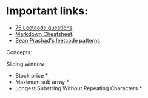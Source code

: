 # Important links:

* [75 Leetcode questions](https://leetcode.com/discuss/general-discussion/460599/blind-75-leetcode-questions).
* [Markdown Cheatsheet](https://github.com/adam-p/markdown-here/wiki/Markdown-Cheatsheet#lists).
* [Sean Prashad's leetcode patterns](https://seanprashad.com/leetcode-patterns/)


Concepts:

Sliding window
 * Stock price *
 * Maximum sub array *
 * Longest Substring Without Repeating Characters *